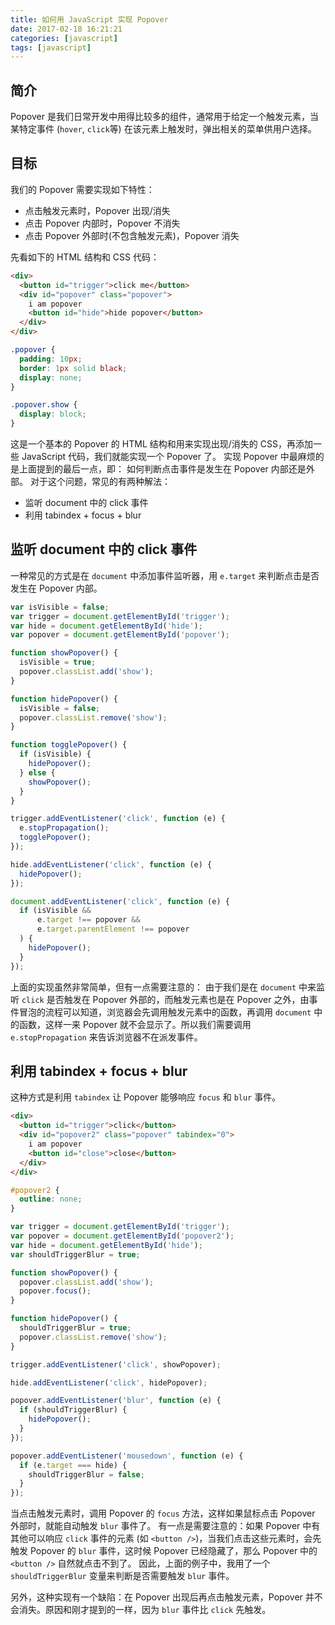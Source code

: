 ```yaml
---
title: 如何用 JavaScript 实现 Popover
date: 2017-02-18 16:21:21
categories: [javascript]
tags: [javascript]
---
```


## 简介

Popover 是我们日常开发中用得比较多的组件，通常用于给定一个触发元素，当某特定事件 (`hover`, `click`等) 在该元素上触发时，弹出相关的菜单供用户选择。


## 目标

我们的 Popover 需要实现如下特性：

- 点击触发元素时，Popover 出现/消失
- 点击 Popover 内部时，Popover 不消失
- 点击 Popover 外部时(不包含触发元素)，Popover 消失

先看如下的 HTML 结构和 CSS 代码：

```html
<div>
  <button id="trigger">click me</button>
  <div id="popover" class="popover">
    i am popover
    <button id="hide">hide popover</button>
  </div>
</div>
```

```css
.popover {
  padding: 10px;
  border: 1px solid black;
  display: none;
}

.popover.show {
  display: block;
}
```

这是一个基本的 Popover 的 HTML 结构和用来实现出现/消失的 CSS，再添加一些 JavaScript 代码，我们就能实现一个 Popover 了。
实现 Popover 中最麻烦的是上面提到的最后一点，即： 如何判断点击事件是发生在 Popover 内部还是外部。
对于这个问题，常见的有两种解法：

- 监听 document 中的 click 事件
- 利用 tabindex + focus + blur


## 监听 document 中的 click 事件

一种常见的方式是在 `document` 中添加事件监听器，用 `e.target` 来判断点击是否发生在 Popover 内部。


```js
var isVisible = false;
var trigger = document.getElementById('trigger');
var hide = document.getElementById('hide');
var popover = document.getElementById('popover');

function showPopover() {
  isVisible = true;
  popover.classList.add('show');
}

function hidePopover() {
  isVisible = false;
  popover.classList.remove('show');
}

function togglePopover() {
  if (isVisible) {
    hidePopover();
  } else {
    showPopover();
  }
}

trigger.addEventListener('click', function (e) {
  e.stopPropagation();
  togglePopover();
});

hide.addEventListener('click', function (e) {
  hidePopover();
});

document.addEventListener('click', function (e) {
  if (isVisible &&
      e.target !== popover &&
      e.target.parentElement !== popover
  ) {
    hidePopover();
  }
});
```

上面的实现虽然非常简单，但有一点需要注意的：
由于我们是在 `document` 中来监听 `click` 是否触发在 Popover 外部的，而触发元素也是在 Popover 之外，由事件冒泡的流程可以知道，浏览器会先调用触发元素中的函数，再调用 `document` 中的函数，这样一来 Popover 就不会显示了。所以我们需要调用 `e.stopPropagation` 来告诉浏览器不在派发事件。


## 利用 tabindex + focus + blur

这种方式是利用 `tabindex` 让 Popover 能够响应 `focus` 和 `blur` 事件。

```html
<div>
  <button id="trigger">click</button>
  <div id="popover2" class="popover" tabindex="0">
    i am popover
    <button id="close">close</button>
  </div>
</div>
```

```css
#popover2 {
  outline: none;
}
```

```js
var trigger = document.getElementById('trigger');
var popover = document.getElementById('popover2');
var hide = document.getElementById('hide');
var shouldTriggerBlur = true;

function showPopover() {
  popover.classList.add('show');
  popover.focus();
}

function hidePopover() {
  shouldTriggerBlur = true;
  popover.classList.remove('show');
}

trigger.addEventListener('click', showPopover);

hide.addEventListener('click', hidePopover);

popover.addEventListener('blur', function (e) {
  if (shouldTriggerBlur) {
    hidePopover();
  }
});

popover.addEventListener('mousedown', function (e) {
  if (e.target === hide) {
    shouldTriggerBlur = false;
  }
});
```

当点击触发元素时，调用 Popover 的 `focus` 方法，这样如果鼠标点击 Popover 外部时，就能自动触发 `blur` 事件了。
有一点是需要注意的：如果 Popover 中有其他可以响应 `click` 事件的元素 (如 `<button />`)，当我们点击这些元素时，会先触发 Popover 的 `blur` 事件，这时候 Popover 已经隐藏了，那么 Popover 中的 `<button />` 自然就点击不到了。
因此，上面的例子中，我用了一个 `shouldTriggerBlur` 变量来判断是否需要触发 `blur` 事件。

另外，这种实现有一个缺陷：在 Popover 出现后再点击触发元素，Popover 并不会消失。原因和刚才提到的一样，因为 `blur` 事件比 `click` 先触发。
